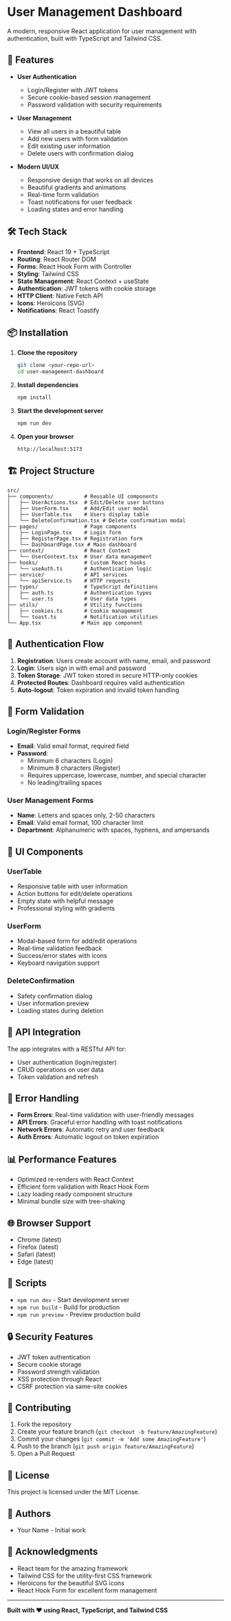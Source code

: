 # User Management Dashboard

A modern, responsive React application for user management with authentication, built with TypeScript and Tailwind CSS.

## 🚀 Features

- **User Authentication**
  - Login/Register with JWT tokens
  - Secure cookie-based session management
  - Password validation with security requirements

- **User Management**
  - View all users in a beautiful table
  - Add new users with form validation
  - Edit existing user information
  - Delete users with confirmation dialog

- **Modern UI/UX**
  - Responsive design that works on all devices
  - Beautiful gradients and animations
  - Real-time form validation
  - Toast notifications for user feedback
  - Loading states and error handling

## 🛠️ Tech Stack

- **Frontend**: React 19 + TypeScript
- **Routing**: React Router DOM
- **Forms**: React Hook Form with Controller
- **Styling**: Tailwind CSS
- **State Management**: React Context + useState
- **Authentication**: JWT tokens with cookie storage
- **HTTP Client**: Native Fetch API
- **Icons**: Heroicons (SVG)
- **Notifications**: React Toastify

## 📦 Installation

1. **Clone the repository**
   ```bash
   git clone <your-repo-url>
   cd user-management-dashboard
   ```

2. **Install dependencies**
   ```bash
   npm install
   ```

3. **Start the development server**
   ```bash
   npm run dev
   ```

4. **Open your browser**
   ```
   http://localhost:5173
   ```

## 🏗️ Project Structure

```
src/
├── components/          # Reusable UI components
│   ├── UserActions.tsx  # Edit/Delete user buttons
│   ├── UserForm.tsx     # Add/Edit user modal
│   ├── UserTable.tsx    # Users display table
│   └── DeleteConfirmation.tsx # Delete confirmation modal
├── pages/               # Page components
│   ├── LoginPage.tsx    # Login form
│   ├── RegisterPage.tsx # Registration form
│   └── DashboardPage.tsx # Main dashboard
├── context/             # React Context
│   └── UserContext.tsx  # User data management
├── hooks/               # Custom React hooks
│   └── useAuth.ts       # Authentication logic
├── service/             # API services
│   └── apiService.ts    # HTTP requests
├── types/               # TypeScript definitions
│   ├── auth.ts          # Authentication types
│   └── user.ts          # User data types
├── utils/               # Utility functions
│   ├── cookies.ts       # Cookie management
│   └── toast.ts         # Notification utilities
└── App.tsx             # Main app component
```

## 🔐 Authentication Flow

1. **Registration**: Users create account with name, email, and password
2. **Login**: Users sign in with email and password
3. **Token Storage**: JWT token stored in secure HTTP-only cookies
4. **Protected Routes**: Dashboard requires valid authentication
5. **Auto-logout**: Token expiration and invalid token handling

## 📱 Form Validation

### Login/Register Forms
- **Email**: Valid email format, required field
- **Password**: 
  - Minimum 6 characters (Login)
  - Minimum 8 characters (Register)
  - Requires uppercase, lowercase, number, and special character
  - No leading/trailing spaces

### User Management Forms
- **Name**: Letters and spaces only, 2-50 characters
- **Email**: Valid email format, 100 character limit
- **Department**: Alphanumeric with spaces, hyphens, and ampersands

## 🎨 UI Components

### UserTable
- Responsive table with user information
- Action buttons for edit/delete operations
- Empty state with helpful message
- Professional styling with gradients

### UserForm
- Modal-based form for add/edit operations
- Real-time validation feedback
- Success/error states with icons
- Keyboard navigation support

### DeleteConfirmation
- Safety confirmation dialog
- User information preview
- Loading states during deletion

## 🔧 API Integration

The app integrates with a RESTful API for:
- User authentication (login/register)
- CRUD operations on user data
- Token validation and refresh

## 🚦 Error Handling

- **Form Errors**: Real-time validation with user-friendly messages
- **API Errors**: Graceful error handling with toast notifications
- **Network Errors**: Automatic retry and user feedback
- **Auth Errors**: Automatic logout on token expiration

## 📊 Performance Features

- Optimized re-renders with React Context
- Efficient form validation with React Hook Form
- Lazy loading ready component structure
- Minimal bundle size with tree-shaking

## 🌐 Browser Support

- Chrome (latest)
- Firefox (latest)
- Safari (latest)
- Edge (latest)

## 📝 Scripts

- `npm run dev` - Start development server
- `npm run build` - Build for production
- `npm run preview` - Preview production build

## 🔒 Security Features

- JWT token authentication
- Secure cookie storage
- Password strength validation
- XSS protection through React
- CSRF protection via same-site cookies

## 🤝 Contributing

1. Fork the repository
2. Create your feature branch (`git checkout -b feature/AmazingFeature`)
3. Commit your changes (`git commit -m 'Add some AmazingFeature'`)
4. Push to the branch (`git push origin feature/AmazingFeature`)
5. Open a Pull Request

## 📄 License

This project is licensed under the MIT License.

## 👥 Authors

- Your Name - Initial work

## 🙏 Acknowledgments

- React team for the amazing framework
- Tailwind CSS for the utility-first CSS framework
- Heroicons for the beautiful SVG icons
- React Hook Form for excellent form management

---

**Built with ❤️ using React, TypeScript, and Tailwind CSS**